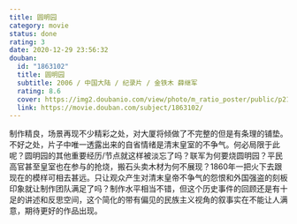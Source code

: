 ```yaml
---
title: 圆明园
category: movie
status: done
rating: 3
date: 2020-12-29 23:56:32
douban:
  id: "1863102"
  title: 圆明园
  subtitle: 2006 / 中国大陆 / 纪录片 / 金铁木 薛继军
  rating: 8.6
  cover: https://img2.doubanio.com/view/photo/m_ratio_poster/public/p2153507152.jpg
  link: https://movie.douban.com/subject/1863102/
---
```


制作精良，场景再现不少精彩之处，对大厦将倾做了不完整的但是有条理的铺垫。不好之处，片子中唯一透露出来的自省情绪是清末皇室的不争气。何必局限于此呢？圆明园的其他重要经历/节点就这样被淡忘了吗？联军为何要烧圆明园？平民高官甚至皇室也在参与的抢烧，搬石头卖木材为何不展现？1860年一把火下去跟现在的模样可相去甚远。只让观众产生对清末皇帝不争气的怨恨和外国强盗的刻板印象就让制作团队满足了吗？制作水平相当不错，但这个历史事件的回顾还是有十足的讲述和反思空间，这个简化的带有偏见的民族主义视角的叙事实在不能让人满意，期待更好的作品出现。